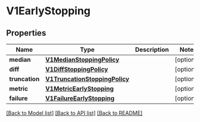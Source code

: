 # V1EarlyStopping


## Properties
Name | Type | Description | Notes
------------ | ------------- | ------------- | -------------
**median** | [**V1MedianStoppingPolicy**](V1MedianStoppingPolicy.md) |  | [optional] 
**diff** | [**V1DiffStoppingPolicy**](V1DiffStoppingPolicy.md) |  | [optional] 
**truncation** | [**V1TruncationStoppingPolicy**](V1TruncationStoppingPolicy.md) |  | [optional] 
**metric** | [**V1MetricEarlyStopping**](V1MetricEarlyStopping.md) |  | [optional] 
**failure** | [**V1FailureEarlyStopping**](V1FailureEarlyStopping.md) |  | [optional] 

[[Back to Model list]](../README.md#documentation-for-models) [[Back to API list]](../README.md#documentation-for-api-endpoints) [[Back to README]](../README.md)


